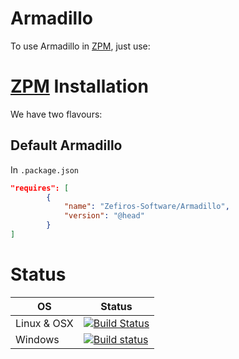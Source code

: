 # Armadillo
To use Armadillo in [ZPM](http://zpm.zefiros.eu), just use:

# [ZPM](http://zpm.zefiros.eu) Installation
We have two flavours:

## Default Armadillo
In `.package.json`
```json
"requires": [
		{
			"name": "Zefiros-Software/Armadillo",
			"version": "@head"
		}
]
```

# Status
OS          | Status
----------- | -------
Linux & OSX | [![Build Status](https://travis-ci.org/Zefiros-Software/ArmadilloBuild.svg?branch=master)](https://travis-ci.org/Zefiros-Software/ArmadilloBuild)
Windows     | [![Build status](https://ci.appveyor.com/api/projects/status/2b8ati8uw4tpupp2?svg=true)](https://ci.appveyor.com/project/Zefiros-Software/armadillobuild-aannq)
